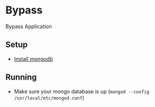 # Bypass
Bypass Application

## Setup

- [Install mongodb](https://www.mongodb.com/download-center#community)

## Running

- Make sure your mongo database is up (`mongod --config /usr/local/etc/mongod.conf`)
